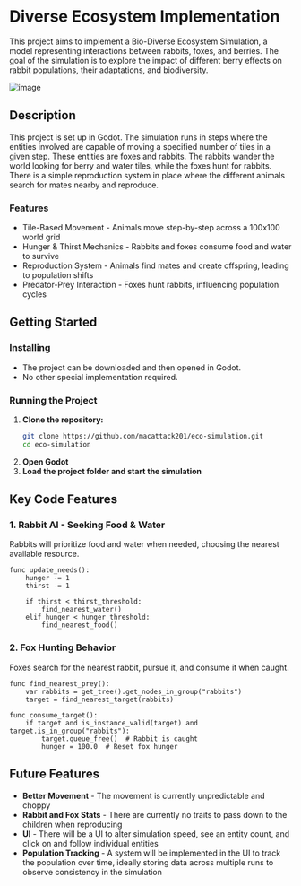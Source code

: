 # Diverse Ecosystem Implementation
 This project aims to implement a Bio-Diverse Ecosystem Simulation, a model representing interactions between rabbits, foxes, and berries. The goal of the simulation is to explore the impact of different berry effects on rabbit populations, their adaptations, and biodiversity.
 
 ![image]("https://github.com/Macattack201/Eco-Simulation/Assets/Screenshots/Screenshot2025-03-30115500.png")
 
 ## Description
 
 This project is set up in Godot. The simulation runs in steps where the entities involved are capable of moving a specified number of tiles in a given step. These entities are foxes and rabbits. The rabbits wander the world looking for berry and water tiles, while the foxes hunt for rabbits. There is a simple reproduction system in place where the different animals search for mates nearby and reproduce.
 
 ### Features
 
 * Tile-Based Movement - Animals move step-by-step across a 100x100 world grid
 * Hunger & Thirst Mechanics - Rabbits and foxes consume food and water to survive
 * Reproduction System - Animals find mates and create offspring, leading to population shifts
 * Predator-Prey Interaction - Foxes hunt rabbits, influencing population cycles
 
 ## Getting Started
 
 ### Installing
 
 * The project can be downloaded and then opened in Godot.
 * No other special implementation required.
 
 ### Running the Project
 
 1. **Clone the repository:**
    ```sh
    git clone https://github.com/macattack201/eco-simulation.git
    cd eco-simulation
    ```
 2. **Open Godot**
 3. **Load the project folder and start the simulation**
 
 ## Key Code Features
 
 ### 1. Rabbit AI - Seeking Food & Water
 Rabbits will prioritize food and water when needed, choosing the nearest available resource.
 
 ```gdscript
 func update_needs():
     hunger -= 1
     thirst -= 1
     
     if thirst < thirst_threshold:
         find_nearest_water()
     elif hunger < hunger_threshold:
         find_nearest_food()
 ```
 
 ### 2. Fox Hunting Behavior
 Foxes search for the nearest rabbit, pursue it, and consume it when caught.
 
 ```gdscript
 func find_nearest_prey():
     var rabbits = get_tree().get_nodes_in_group("rabbits")
     target = find_nearest_target(rabbits)
 
 func consume_target():
     if target and is_instance_valid(target) and target.is_in_group("rabbits"):
         target.queue_free()  # Rabbit is caught
         hunger = 100.0  # Reset fox hunger
 ```
 
 ## Future Features
 
 * **Better Movement** - The movement is currently unpredictable and choppy
 * **Rabbit and Fox Stats** - There are currently no traits to pass down to the children when reproducing
 * **UI** - There will be a UI to alter simulation speed, see an entity count, and click on and follow individual entities
 * **Population Tracking** - A system will be implemented in the UI to track the population over time, ideally storing data across multiple runs to observe consistency in the simulation
